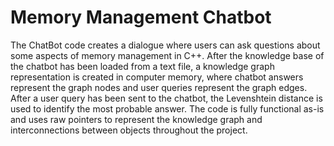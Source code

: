 # Memory Management Chatbot


The ChatBot code creates a dialogue where users can ask questions about some aspects of memory management in C++. 
After the knowledge base of the chatbot has been loaded from a text file, a knowledge graph representation is created in computer memory, where chatbot answers represent the graph nodes and user queries represent the graph edges. 
After a user query has been sent to the chatbot, the Levenshtein distance is used to identify the most probable answer. The code is fully functional as-is and uses raw pointers to represent the knowledge graph and interconnections between objects throughout the project.
